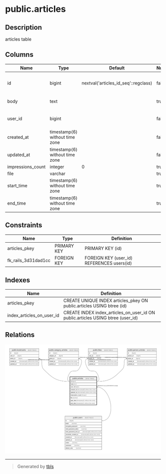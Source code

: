 # public.articles

## Description

articles table

## Columns

| Name | Type | Default | Nullable | Children | Parents | Comment |
| ---- | ---- | ------- | -------- | -------- | ------- | ------- |
| id | bigint | nextval('articles_id_seq'::regclass) | false | [public.bookmarks](public.bookmarks.md) [public.category_articles](public.category_articles.md) [public.likes](public.likes.md) [public.person_articles](public.person_articles.md) |  |  |
| body | text |  | true |  |  | 日記の本文 |
| user_id | bigint |  | false |  | [public.users](public.users.md) | 日記を書いたユーザー |
| created_at | timestamp(6) without time zone |  | false |  |  |  |
| updated_at | timestamp(6) without time zone |  | false |  |  |  |
| impressions_count | integer | 0 | true |  |  |  |
| file | varchar |  | true |  |  |  |
| start_time | timestamp(6) without time zone |  | true |  |  |  |
| end_time | timestamp(6) without time zone |  | true |  |  |  |

## Constraints

| Name | Type | Definition |
| ---- | ---- | ---------- |
| articles_pkey | PRIMARY KEY | PRIMARY KEY (id) |
| fk_rails_3d31dad1cc | FOREIGN KEY | FOREIGN KEY (user_id) REFERENCES users(id) |

## Indexes

| Name | Definition |
| ---- | ---------- |
| articles_pkey | CREATE UNIQUE INDEX articles_pkey ON public.articles USING btree (id) |
| index_articles_on_user_id | CREATE INDEX index_articles_on_user_id ON public.articles USING btree (user_id) |

## Relations

![er](public.articles.svg)

---

> Generated by [tbls](https://github.com/k1LoW/tbls)
